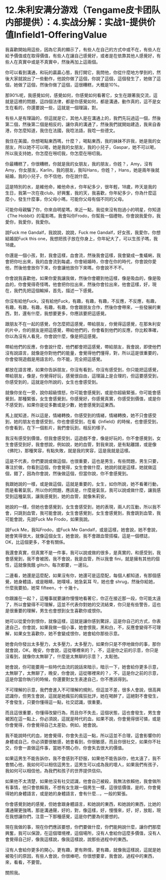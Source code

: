 # 12.朱利安满分游戏（Tengame皮卡团队内部提供）：4.实战分解：实战1-提供价值Infield1-OfferingValue

我喜歡開始用這些，因為它真的顯示了，有些人在自己的方式中或不在，有些人在給予價值或在取得價值，有些人在讓自己感覺好，或者是在依靠其他人感覺好，有些人在真實中或是不真實中，然後再加上這兩個。

你可以看到溝通，和玩的贏贏心態，我打開它，我問他，你從什麼地方學到的，然後大家就說出了一些動作，他說你做了這個，你說了這個，這個發生了，她做了這個，她做了這個，然後你做了這個，這很糟糕，大概是10%。

那90%呢，我感覺如何，感覺如何，你感覺如何看著它，女生在跟著我交流，這就是這裡的問題，這四個法律，都是你感覺如何，都是溝通，動作真的，這不是女生在看的，你還要說一些，這就是一個理論，對。

有些人是有理論的，但這就是它，其他人是在溝通上的，我們先玩過這一個，然後第二個，然後第二個是相反的，讓你真的溝通了，然後我們就開始建造，我來自香港，你怎麼知道，我住在法國，我唸法語，我唸一些德文。

我住在美國，你想喝點東西嗎，什麼？，喝點東西，我的妹妹不許我，她是我的女朋友，所以她不可以喝，她是我的女朋友，我的小兒子，Gaspar，她不可以喝，所以我支持她，你怎麼在嘮叨我，你怎麼在嘮叨我。

你最糟糕了，你很糟糕，你就是我的女朋友，我的朋友，你姓？，Amy，沒有Amy，你女朋友，Karlin，我的朋友，我叫Hans，你姓？，Hans，她是兩年後就結婚，我的小兒子，你不信他，你在說什麼。

這是特別的水，是維他命，維他命水，你年紀多少，很年輕，18歲，昨天是我的生日，我第一次在夜club，好興奮，我的天，我喜歡，你年紀多少，你為什麼這麼小，發生什麼事，你父母小嗎，可能你父母有個不同的父母。

可能你母親騙了你，你來自明星嗎，來近一點，我從來沒有抱過小的明星，你知道《The Hobbit》的電影嗎，我會叫你Frodo，你幫我一個禮物，你會說我愛你，我愛你，我愛你，我愛你。

說Fuck me Gandalf，我說說，說說，Fuck me Gandalf，好女孩，我愛你，你想結婚就Fuck this one，我想把孩子放在你身上，你年紀大了，可以生孩子嗎，我18歲。

你還是一個小孩，對，我會這樣，血會流，然後我會這樣，我會變成一隻蟻蜊，我會把你吐出來，我的血會流到每處，你會結婚時，你會在你的時代，你會說你愛他，然後他會放你下來，你會讓他放你下來嗎，你會說不不不。

你會說我喜歡他，如果你愛我讓我做，然後你會聽到他這樣，像是吸血的，像是吸血的，你會覺得奇怪嗎，他會把你拉出來，然後你會拉出來，他會這樣，好，現在，我們先把這個輸掉，首先，描述一下感覺。

你沒有給他Fuck，沒有給他Fuck，有趣，有趣，有趣，不反應，不反應，有趣，有趣，有趣，有趣，有趣，有趣，你會跟朋友合作，然後你會帶來，一些發展的東西，對，還有什麼，我想要更多，你應該要把這感覺。

跟朋友不在一起的感覺，你怎麼把這感覺，帶給朋友，你覺得這感覺，在那朱利安的片中，你的朋友是把這感覺，帶給他們的，你會看到他們的反應，你比較準確，你以為沒有人看見，你會說什麼，像是把這感覺。

帶給他們的反應，你會說什麼，他們都會把這感覺，帶給朋友，我會說，即使他們沒有說語言，就像是你對他們的能量，會覺得他們懂得，對，所以這是很重要的，你會發現遊戲是用語言的，你不能，完全把這感覺。

都放在語言裡，如果你告訴朋友，你沒有看到，你沒有感受到，你只能把這感覺，帶給朋友，像是，你覺得好玩，感覺很自由，這理論上是合理的，但這要感受到，你感受到的，這就是你所說的，女生也會感受到。

就像你坐在一旁，說你超級憤怒，你可能會感覺到，或是你超級緊張，你可能會感覺到，那種緊張，女生會感覺到，你感覺好，你感覺真實，你感受到價值，或是你不感受到，如果你是從多數或是少數，她會感覺到這東西。

馬上就知道，所以這是，情緒轉換，你感受到的情緒，情緒轉換，她不只會感受到，她的朋友也會感受到，你也會感受到，在看《Infield》的時候，也會感受到，你會看到，在下一個影片，我們會玩到，相反的樣子。

我沒有感受到價值，但我會感受到，這遊戲不會，像是好玩的，你不會感覺到，女生會感受到好，我會想說，例如說，她的血管，對我來說，是有點離譜，或是像《佛陀》，那種笑容，有點失敗，就是我的笑容，這是我就是這樣。

這是不代表，你們要說或做這個，也很重要，這也是男生，有些問題，男生只要，專注於做，你看到這個，你會覺得，女生會做什麼，她說的就是這樣，她就做這個，錯了，因為你會說，然後做這個，但當你說，你不會感覺到。

我跟她說的一樣，或是做這個，這就是重要的，女生，如你所說，她不看著行動，而是看著氣氛，所以你的問題，應該是，什麼是氣氛，我可以說或做什麼，讓我感受到這種氣氛，讓我感覺到，她的血管，就像朱莉安。

她說的一樣，但她也會感覺到，女生會感受到，她的表現，兩人的互動，所以我不會，只跳到血管，我可能會說，女生會感覺到，女生會感覺到，我會跳到血管，我可能會說，先說Fuck Me Frodo，如果我說。

說Fuck Me，我叫Frodo，或Fuck Me Gandalf，或是這樣，她會說，她不會說，她會笑得很大，就像這個女生，她會說，我不會跟血管搭檔，這是一個標誌，OK，比這個更多，不會有關係。

我還會真實，但真實不是一件事，我可以說或做的很多，是真實的，和感受到，我會感覺到，我不會被困，我不會說，我是血管，所以我會 fini，就是擁有其他的個性，這就像我餓 glitch，每次都要，一邊玩。

二邊看，她還是這麼配，如果沒有你，她還可是這麼配，每個人都知道，有那個感覺，她身體語，或是眼睛，她噗嗦，她急氣耳 작，她也會 shrug，然後你給她，什麼我要拍，她常 fifteen，十 十幾十。

你跟誰在一起？，這種事就要讓你慢慢地看著它，你正在接近那一段，你可能太遠了，所以會變得不可理解，這並不代表你對她的交流結束，你只是有些警告，這也是很重要的理解，男生也會想到女生喜歡你或恨你。

她可以從愛你到恨你，就像這樣，這就是讓你感到驚訝，這是你自己的方式，你表達自己，你會說，如果我做一個小事，她會恨我，黑和白，不，反應會變得不可理解，如果女生喜歡你，她不會變成恨你，她會給你那些示意。

她會向你發出太多壓力，太多壓力，太多壓力，如果你只是不停地做你的事，那你就會說，OK，晚安，你會說，這從哪裡來的？，不，這是你之前的示意，你只是沒看到，就像你太無聊了，什麼是太無聊的示意？，太鬆弛。

她會說，你可能要用一些時代血流的說話來暗示，暗示一下，她會給你更多示意，太無聊了，太無聊了，晚安，你會說，這從哪裡來的？，不，這是你之前的示意，這是你當你執行的時候，你還要對女生表達自己，你不應該得到。

不可理解的示意，我們會進入不可理解的規則，但這並不差，很多人會說，很高興認識你，但男生會說，這就是她瘋狂的瘋狂批評，她在喝醉了，這絕對不會發生，不會發生，只要你懂得這一點，社交認識，很重要。

而且這很重要，你懂得改變行為，而且你不失去，這個状態，這也會發生，男生會被困在這一點上，你必須說，這就是時代的血，如果不說，你會覺得很可憐，或是你會覺得，你會覺得自己太差勁，例如，她會說。

我不能說時代的血，她會覺得，你會失去這一點，所以這並不合理，這會影響你的身體或自己，你必須要很敏感，她會看到，你很敏感，而且你很社交，如果你不社交，你會一直做這件事，當她不關心你，你會失去很大的價值。

如果這男生不能告訴你，我不會感到不舒服，如果他不能告訴你，他太遠了，我不會關心他，我如何可以相信這男生，這男生可以成為我的壞人，如果我們有孩子，我如何可以相信他，為我們和孩子的世界提供信仰。

如果他不太清楚，如果他沒有社交認識，他會自己被殺，我無法依賴他，我會做所有事情，他只會依賴我，不想有女生跟一個男生一樣，這很低價值，是的，你會覺得她的身體語言，或是她的身體語言，會有什麼…，一般的緊張。

你會感覺到她的感覺，但她會跟身體語言，和她說的東西，和她說的東西，比她的溝通聲更強嗎，那是溝通聲，好的，對，像這樣，好，慢慢來，好，好，放鬆，現在我想讓你們，注意一下那種感覺，這是你們要為何要想的。

現在我做的事，現在你們應該要想，你們要做什麼，你們能夠說什麼，讓你們那麼興奮，我可以保證，在這個環境裡，這個場所，沒有人會給你這麼多價值，沒有人會覺得自己好，像我這樣說，像我這樣說，說那些過程中的東西。

沒有人會給你更多的開心，更有趣，更有熱情，更有趣，就像我這樣說，這就是她被吸引的原因，有些人會說，你很棒吧，你很想要拿，我會說，過程中的東西，來，看看，不要管。

關照我。